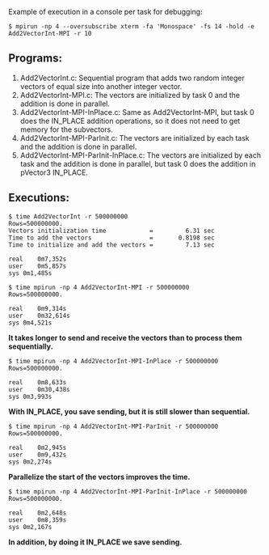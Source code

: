 
Example of execution in a console per task for debugging:
```console
$ mpirun -np 4 --oversubscribe xterm -fa 'Monospace' -fs 14 -hold -e Add2VectorInt-MPI -r 10
```

## Programs: 
1. Add2VectorInt.c: Sequential program that adds two random integer vectors of equal size into another integer vector.
2. Add2VectorInt-MPI.c: The vectors are initialized by task 0 and the addition is done in parallel.
3. Add2VectorInt-MPI-InPlace.c: Same as Add2VectorInt-MPI, but task 0 does the IN_PLACE addition operations, so it does not need to get memory for the subvectors.
4. Add2VectorInt-MPI-ParInit.c: The vectors are initialized by each task and the addition is done in parallel.
5. Add2VectorInt-MPI-ParInit-InPlace.c: The vectors are initialized by each task and the addition is done in parallel, but task 0 does the addition in pVector3 IN_PLACE.

## Executions:

```console
$ time Add2VectorInt -r 500000000 
Rows=500000000.
Vectors initialization time            =         6.31 sec
Time to add the vectors                =       0.8198 sec
Time to initialize and add the vectors =         7.13 sec

real	0m7,352s
user	0m5,857s
sys	0m1,485s
```

```console
$ time mpirun -np 4 Add2VectorInt-MPI -r 500000000 
Rows=500000000.

real	0m9,314s
user	0m32,614s
sys	0m4,521s
```
**It takes longer to send and receive the vectors than to process them sequentially.**

```console
$ time mpirun -np 4 Add2VectorInt-MPI-InPlace -r 500000000 
Rows=500000000.

real	0m8,633s
user	0m30,438s
sys	0m3,993s
```

**With IN_PLACE, you save sending, but it is still slower than sequential.**

```console
$ time mpirun -np 4 Add2VectorInt-MPI-ParInit -r 500000000 
Rows=500000000.

real	0m2,945s
user	0m9,432s
sys	0m2,274s
```
**Parallelize the start of the vectors improves the time.**

```console
$ time mpirun -np 4 Add2VectorInt-MPI-ParInit-InPlace -r 500000000 
Rows=500000000.

real	0m2,648s
user	0m8,359s
sys	0m2,167s
```
**In addition, by doing it IN_PLACE we save sending.**
